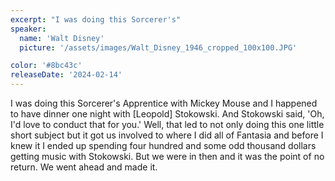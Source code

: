 ```yaml
---
excerpt: "I was doing this Sorcerer's"
speaker:
  name: 'Walt Disney'
  picture: '/assets/images/Walt_Disney_1946_cropped_100x100.JPG'

color: '#8bc43c'
releaseDate: '2024-02-14'
---
```

I was doing this Sorcerer's Apprentice with Mickey Mouse and I happened to have dinner one night with [Leopold] Stokowski. And Stokowski said, 'Oh, I'd love to conduct that for you.' Well, that led to not only doing this one little short subject but it got us involved to where I did all of Fantasia and before I knew it I ended up spending four hundred and some odd thousand dollars getting music with Stokowski. But we were in then and it was the point of no return. We went ahead and made it.
